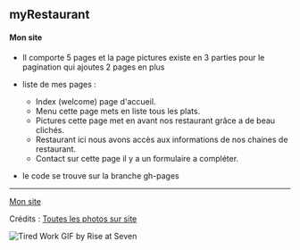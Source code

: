 ## myRestaurant

#### Mon site 

 - Il comporte 5 pages et la page pictures existe en 3 parties pour le pagination qui ajoutes 2 pages en plus
 
 
 - liste de mes pages : 
	 - Index (welcome) page d'accueil.
	 - Menu cette page mets en liste tous les plats.
	 - Pictures cette page met en avant nos restaurant grâce a de beau clichés.
	 - Restaurant ici nous avons accès aux informations de nos chaines de restaurant.
	 - Contact sur cette page il y a un formulaire a compléter.
    
- le code se trouve sur la branche gh-pages
-----------------
[Mon site](https://flow1202a.github.io/restaurant-css-framework/)

Crédits : 
[Toutes les photos sur site](https://unsplash.com/fr)

![Tired Work GIF by Rise at Seven](https://media2.giphy.com/media/v1.Y2lkPTc5MGI3NjExMmFud3VvMHJ5eDRrcDIxOG41YWhydjRhMmYyMHpkbXZsNnR1anBtOCZlcD12MV9pbnRlcm5hbF9naWZfYnlfaWQmY3Q9Zw/efFHPJWv9tzuB6lDZs/giphy.gif)

